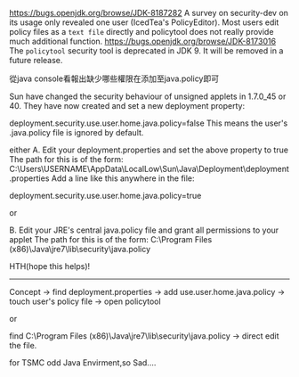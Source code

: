 https://bugs.openjdk.org/browse/JDK-8187282
A survey on security-dev on its usage only revealed one user (IcedTea's PolicyEditor). Most users edit policy files as a `text file` directly and policytool does not really provide much additional function.
https://bugs.openjdk.org/browse/JDK-8173016
The `policytool` security tool is deprecated in JDK 9. It will be removed in a future release.

從java console看報出缺少哪些權限在添加至java.policy即可

Sun have changed the security behaviour of unsigned applets in 1.7.0_45 or 40.
They have now created and set a new deployment property:

deployment.security.use.user.home.java.policy=false
This means the user's .java.policy file is ignored by default.

either
A. Edit your deployment.properties and set the above property to true
The path for this is of the form: C:\Users\USERNAME\AppData\LocalLow\Sun\Java\Deployment\deployment.properties
Add a line like this anywhere in the file:

deployment.security.use.user.home.java.policy=true

or

B. Edit your JRE's central java.policy file and grant all permissions to your applet
The path for this is of the form: C:\Program Files (x86)\Java\jre7\lib\security\java.policy

HTH(hope this helps)!

---
Concept -> find  deployment.properties  -> add use.user.home.java.policy -> touch user's policy file -> open policytool

or 

find C:\Program Files (x86)\Java\jre7\lib\security\java.policy -> direct edit the file.


for TSMC odd Java Envirment,so Sad....

